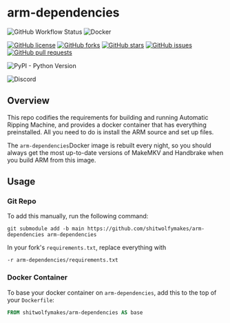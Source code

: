 # arm-dependencies

![GitHub Workflow Status](https://img.shields.io/github/workflow/status/shitwolfymakes/arm-dependencies/publish-image)
![Docker](https://img.shields.io/docker/pulls/shitwolfymakes/arm-dependencies.svg)

[![GitHub license](https://img.shields.io/github/license/shitwolfymakes/arm-dependencies)](https://github.com/shitwolfymakes/arm-dependencies/blob/main/LICENSE)
[![GitHub forks](https://img.shields.io/github/forks/shitwolfymakes/arm-dependencies)](https://github.com/shitwolfymakes/arm-dependencies/network)
[![GitHub stars](https://img.shields.io/github/stars/shitwolfymakes/arm-dependencies)](https://github.com/shitwolfymakes/arm-dependencies/stargazers)
[![GitHub issues](https://img.shields.io/github/issues/shitwolfymakes/arm-dependencies)](https://github.com/shitwolfymakes/arm-dependencies/issues)
[![GitHub pull requests](https://img.shields.io/github/issues-pr/shitwolfymakes/arm-dependencies)](https://github.com/shitwolfymakes/arm-dependencies/pulls)

![PyPI - Python Version](https://img.shields.io/pypi/pyversions/django)

![Discord](https://img.shields.io/discord/576479573886107699)

## Overview
This repo codifies the requirements for building and running Automatic Ripping Machine, and provides a docker container that has everything preinstalled. All you need to do is install the ARM source and set up files.

The `arm-dependencies`Docker image is rebuilt every night, so you should always get the most up-to-date versions of MakeMKV and Handbrake when you build ARM from this image.


## Usage
### Git Repo
To add this manually, run the following command:
```shell
git submodule add -b main https://github.com/shitwolfymakes/arm-dependencies arm-dependencies
```

In your fork's `requirements.txt`, replace everything with
```text
-r arm-dependencies/requirements.txt
```

### Docker Container
To base your docker container on `arm-dependencies`, add this to the top of your `Dockerfile`:
```dockerfile
FROM shitwolfymakes/arm-dependencies AS base
```
